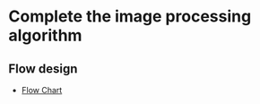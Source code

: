 # Complete the image processing algorithm 
## Flow design
* [Flow Chart](https://drive.google.com/file/d/1GxThnxqGejAUG-dMLXlUXjfQ_eMaO8ab/view?usp=sharing) 

